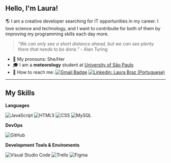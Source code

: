 ## Hello, I'm Laura!

:earth_americas: I am a creative developer searching for IT opportunities in my career. I love science and technology, and I want to contribuite for both of them by improving my programming skills each day more. 

> *"We can only see a short distance ahead, but we can see plenty there that needs to be done."* - Alan Turing

- :woman: My pronouns: She/Her
- :mortar_board: I am a **meteorology** student at <a href="https://www5.usp.br/english/institutional/">University of São Paulo</a>
- :email: How to reach me: 
[![Gmail Badge](https://img.shields.io/badge/-laurabraz1306@gmail.com-006bed?style=flat-square&logo=Gmail&logoColor=white&link=mailto:laurabraz1306@gmail.com)](mailto:laurabraz1306@gmail.com) [![Linkedin: Laura Braz (Portuguese)](https://img.shields.io/badge/-LAURABRAZ-blue?style=flat-square&logo=Linkedin&logoColor=white&link=https://www.linkedin.com/in/laura-braz-0b94291bb/)](https://www.linkedin.com/in/laura-braz-0b94291bb/)

---

<h2> My Skills </h2>

**Languages**

  ![JavaScript](https://img.shields.io/badge/-JavaScript-333333?style=flat&logo=javascript)
  ![HTML5](https://img.shields.io/badge/-HTML5-333333?style=flat&logo=HTML5)
  ![CSS](https://img.shields.io/badge/-CSS-333333?style=flat&logo=CSS3&logoColor=1572B6)
  ![MySQL](https://img.shields.io/badge/-MySQL-333333?style=flat&logo=mysql)

**DevOps**

  ![GitHub](https://img.shields.io/badge/-GitHub-333333?style=flat&logo=github)

**Development Tools & Enviroments**

  ![Visual Studio Code](https://img.shields.io/badge/-Visual%20Studio%20Code-333333?style=flat&logo=visual-studio-code&logoColor=007ACC)
  ![Trello](https://img.shields.io/badge/-Trello-333333?style=flat&logo=trello&logoColor=007ACC)
  ![Figma](https://img.shields.io/badge/-Figma-333333?style=flat&logo=figma&logoColor=007ACC)
  
<!--- <h2> Extra information </h2>

:paperclip: My resume: google drive link
[![Laura's GitHub stats](https://github-readme-stats.vercel.app/api?username=laurahtbraz&show_icons=true&theme=midnight-purple)](https://github.com/laurahtbraz) --->


